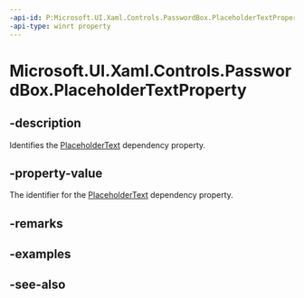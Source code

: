 ```yaml
---
-api-id: P:Microsoft.UI.Xaml.Controls.PasswordBox.PlaceholderTextProperty
-api-type: winrt property
---
```


<!-- Property syntax
public Windows.UI.Xaml.DependencyProperty PlaceholderTextProperty { get; }
-->

# Microsoft.UI.Xaml.Controls.PasswordBox.PlaceholderTextProperty

## -description
Identifies the [PlaceholderText](passwordbox_placeholdertext.md) dependency property.

## -property-value
The identifier for the [PlaceholderText](passwordbox_placeholdertext.md) dependency property.

## -remarks

## -examples

## -see-also
